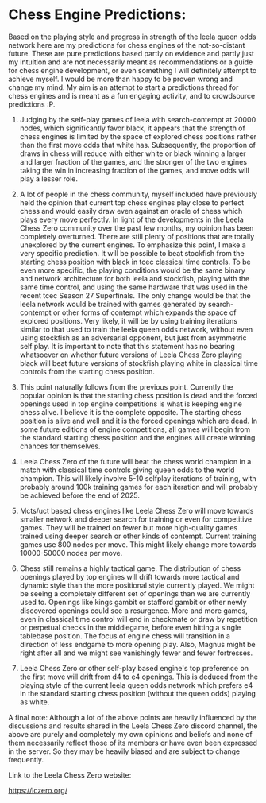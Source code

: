 # Chess Engine Predictions:

Based on the playing style and progress in strength of the leela queen odds network here are my predictions for chess engines of the not-so-distant future. These are pure predictions based partly on evidence and partly just my intuition and are not necessarily meant as recommendations or a guide for chess engine development, or even something I will definitely attempt to achieve myself. I would be more than happy to be proven wrong and change my mind. My aim is an attempt to start a predictions thread for chess engines and is meant as a fun engaging activity, and to crowdsource predictions :P.

1. Judging by the self-play games of leela with search-contempt at 20000 nodes, which significantly favor black, it appears that the strength of chess engines is limited by the space of explored chess positions rather than the first move odds that white has. Subsequently, the proportion of draws in chess will reduce with either white or black winning a larger and larger fraction of the games, and the stronger of the two engines taking the win in increasing fraction of the games, and move odds will play a lesser role.

2. A lot of people in the chess community, myself included have previously held the opinion that current top chess engines play close to perfect chess and would easily draw even against an oracle of chess which plays every move perfectly. In light of the developments in the Leela Chess Zero community over the past few months, my opinion has been completely overturned. There are still plenty of positions that are totally unexplored by the current engines. To emphasize this point, I make a very specific prediction. It will be possible to beat stockfish from the starting chess position with black in tcec classical time controls. To be even more specific, the playing conditions would be the same binary and network architecture for both leela and stockfish, playing with the same time control, and using the same hardware that was used in the recent tcec Season 27 Superfinals. The only change would be that the leela network would be trained with games generated by search-contempt or other forms of contempt which expands the space of explored positions. Very likely, it will be by using training iterations similar to that used to train the leela queen odds network, without even using stockfish as an adversarial opponent, but just from asymmetric self play. It is important to note that this statement has no bearing whatsoever on whether future versions of Leela Chess Zero playing black will beat future versions of stockfish playing white in classical time controls from the starting chess position.

3. This point naturally follows from the previous point. Currently the popular opinion is that the starting chess position is dead and the forced openings used in top engine competitions is what is keeping engine chess alive. I believe it is the complete opposite. The starting chess position is alive and well and it is the forced openings which are dead. In some future editions of engine competitions, all games will begin from the standard starting chess position and the engines will create winning chances for themselves.

4. Leela Chess Zero of the future will beat the chess world champion in a match with classical time controls giving queen odds to the world champion. This will likely involve 5-10 selfplay iterations of training, with probably around 100k training games for each iteration and will probably be achieved before the end of 2025.

5. Mcts/uct based chess engines like Leela Chess Zero will move towards smaller network and deeper search for training or even for competitive games. They will be trained on fewer but more high-quality games trained using deeper search or other kinds of contempt. Current training games use 800 nodes per move. This might likely change more towards 10000-50000 nodes per move.

6. Chess still remains a highly tactical game. The distribution of chess openings played by top engines will drift towards more tactical and dynamic style than the more positional style currently played. We might be seeing a completely different set of openings than we are currently used to. Openings like kings gambit or stafford gambit or other newly discovered openings could see a resurgence. More and more games, even in classical time control will end in checkmate or draw by repetition or perpetual checks in the middlegame, before even hitting a single tablebase position. The focus of engine chess will transition in a direction of less endgame to more opening play. Also, Magnus might be right after all and we might see vanishingly fewer and fewer fortresses.

7. Leela Chess Zero or other self-play based engine's top preference on the first move will drift from d4 to e4 openings. This is deduced from the playing style of the current leela queen odds network which prefers e4 in the standard starting chess position (without the queen odds) playing as white.

A final note: Although a lot of the above points are heavily influenced by the discussions and results shared in the Leela Chess Zero discord channel, the above are purely and completely my own opinions and beliefs and none of them necessarily reflect those of its members or have even been expressed in the server. So they may be heavily biased and are subject to change frequently.

Link to the Leela Chess Zero website:

https://lczero.org/
